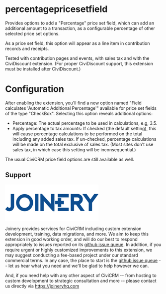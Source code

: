percentagepricesetfield
=======================

Provides options to add a "Percentage" price set field, which can add an
additional amount to a transaction, as a configurable percentage of other
selected price set options.

As a price set field, this option will appear as a line item in contribution
records and receipts.

Tested with contribution pages and events, with sales tax and with the CiviDiscount
extension. (For proper CiviDiscount support, this extension must be installed
after CiviDiscount.)

Configuration
=============

After enabling the extension, you'll find a new option named "Field calculates
'Automatic Additional Percentage'" available for price set fields of the type
"CheckBox". Selecting this option reveals additional options:

- Percentage: The actual percentage to be used in calculations, e.g, 3.5.
- Apply percentage to tax amounts: If checked (the default setting), this will
  cause percentage calculations to be performed on the total including any
  added sales tax. If un-checked, percentage calculations will be made on the
  total exclusive of sales tax.  (Most sites don't use sales tax, in which case
  this setting will be inconsequential.)

The usual CiviCRM price field options are still available as well.

## Support
![screenshot](/images/joinery-logo.png)

Joinery provides services for CiviCRM including custom extension development, training, data migrations, and more. We aim to keep this extension in good working order, and will do our best to respond appropriately to issues reported on its [github issue queue](https://github.com/twomice/com.joineryhq.percentagepricesetfield/issues). In addition, if you require urgent or highly customized improvements to this extension, we may suggest conducting a fee-based project under our standard commercial terms.  In any case, the place to start is the [github issue queue](https://github.com/twomice/com.joineryhq.percentagepricesetfield/issues) -- let us hear what you need and we'll be glad to help however we can.

And, if you need help with any other aspect of CiviCRM -- from hosting to custom development to strategic consultation and more -- please contact us directly via https://joineryhq.com